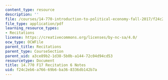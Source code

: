 ```yaml
---
content_type: resource
description: ''
file: /courses/14-770-introduction-to-political-economy-fall-2017/f24c2eb6a76669b6ba368336db142b7a_MIT14_770F17_rec6.pdf
file_type: application/pdf
learning_resource_types:
- Recitations
license: https://creativecommons.org/licenses/by-nc-sa/4.0/
ocw_type: OCWFile
parent_title: Recitations
parent_type: CourseSection
parent_uid: a3ce89b2-1d38-5b0b-a144-72c04d94cd53
resourcetype: Document
title: 14.770 F17 Recitation 6 Notes
uid: f24c2eb6-a766-69b6-ba36-8336db142b7a
---
```

